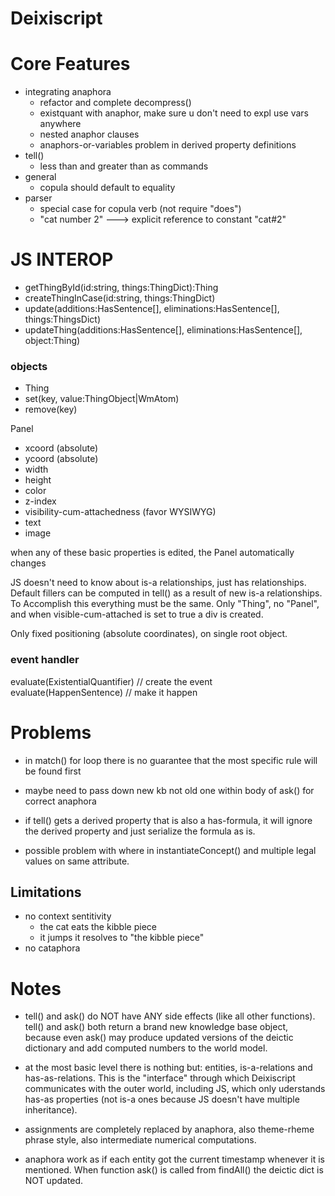 # Deixiscript

# Core Features

- integrating anaphora
  - refactor and complete decompress()
  - existquant with anaphor, make sure u don't need to expl use vars anywhere
  - nested anaphor clauses
  - anaphors-or-variables problem in derived property definitions
- tell()
  - less than and greater than as commands
- general
  - copula should default to equality
- parser
  - special case for copula verb (not require "does")
  - "cat number 2" ---> explicit reference to constant "cat#2"

# JS INTEROP

- getThingById(id:string, things:ThingDict):Thing
- createThingInCase(id:string, things:ThingDict)
- update(additions:HasSentence[], eliminations:HasSentence[], things:ThingsDict)
- updateThing(additions:HasSentence[], eliminations:HasSentence[], object:Thing)

### objects

- Thing
- set(key, value:ThingObject|WmAtom)
- remove(key)

Panel

- xcoord (absolute)
- ycoord (absolute)
- width
- height
- color
- z-index
- visibility-cum-attachedness (favor WYSIWYG) 
- text 
- image

when any of these basic properties is edited, the Panel automatically changes

JS doesn't need to know about is-a relationships, just has relationships.
Default fillers can be computed in tell() as a result of new is-a
relationships. To Accomplish this everything must be the same. Only "Thing", no
"Panel", and when visible-cum-attached is set to true a div is created. 

Only fixed positioning (absolute coordinates), on single root object.

### event handler

evaluate(ExistentialQuantifier) // create the event evaluate(HappenSentence) //
make it happen

# Problems

- in match() for loop there is no guarantee that the most specific rule will be
  found first

- maybe need to pass down new kb not old one within body of ask() for correct anaphora

- if tell() gets a derived property that is also a has-formula, it will ignore the derived property and just serialize the formula as is.

- possible problem with where in instantiateConcept() and multiple legal values on same attribute.

## Limitations

- no context sentitivity
  - the cat eats the kibble piece
  - it jumps it resolves to "the kibble piece"
- no cataphora

# Notes

- tell() and ask() do NOT have ANY side effects (like all other functions). tell() and ask() both return a brand new knowledge base object, because even ask() may produce updated versions of the deictic dictionary and add computed numbers to the world model.

- at the most basic level there is nothing but: entities, is-a-relations and
  has-as-relations. This is the "interface" through which Deixiscript communicates
  with the outer world, including JS, which only uderstands has-as properties (not is-a ones because JS doesn't have multiple inheritance).

- assignments are completely replaced by anaphora, also theme-rheme phrase
  style, also intermediate numerical computations.

- anaphora work as if each entity got the current timestamp whenever it is mentioned. When function ask() is called from findAll() the deictic dict is NOT updated.
